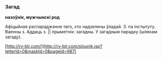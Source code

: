 ### Загад
**назоўнік, мужчынскі род**

Афіцыйнае распараджэнне таго, хто надзелены ўладай. З. па інстытуту. Ваенны з. Аддаць з. || прыметнік: загадны. У загадным парадку (шляхам загаду).

<a rel="author">[http://rv-blr.com/](http://rv-blr.com/slounik.jsp?letterId=0&maskId=0&pageId=987)</a>
